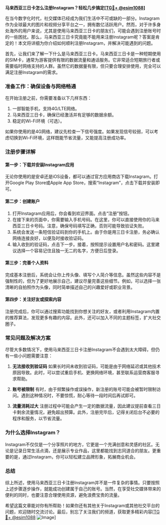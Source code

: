 **马来西亚三日卡怎么注册Instagram？轻松几步搞定[[TG💪+ @esim1088](https://t.me/s/esim1088)]**

在当今数字化时代，社交媒体已经成为我们生活中不可或缺的一部分。Instagram作为全球最大的图片和视频分享平台之一，拥有数亿活跃用户。然而，对于许多身处海外的用户来说，尤其是使用马来西亚三日卡的朋友们，可能会遇到注册账号时的一些困扰。那么，马来西亚三日卡究竟能不能用来注册Instagram呢？答案是肯定的！本文将详细为你介绍如何顺利注册Instagram，并解决可能遇到的问题。

首先，让我们来了解一下什么是马来西亚三日卡。马来西亚三日卡是一种短期使用的SIM卡，通常为游客提供有限的数据流量和通话服务。它非常适合短期旅行者或需要临时网络支持的人群。虽然它的数据量有限，但只要合理安排使用，完全可以满足注册Instagram的需求。

### **准备工作：确保设备与网络畅通**

在开始注册之前，你需要准备以下几样东西：
1. 一部智能手机，支持4G/LTE网络。
2. 马来西亚三日卡，确保已经激活并有足够的数据余额。
3. 稳定的Wi-Fi环境（可选）。

如果你使用的是4G网络，建议先检查一下信号强度。如果发现信号较弱，可以考虑切换到Wi-Fi环境，这样既能节省流量，又能提高注册成功率。

### **注册步骤详解**

#### **第一步：下载并安装Instagram应用**
无论你使用的是安卓还是iOS设备，都可以通过官方应用商店下载Instagram。打开Google Play Store或Apple App Store，搜索“Instagram”，点击下载并安装即可。

#### **第二步：创建账户**
1. 打开Instagram应用后，你会看到欢迎界面。点击“注册”按钮。
2. 在接下来的页面中，你需要输入手机号码。在这里，你可以直接使用你的马来西亚三日卡号码。注意，确保号码填写正确，否则可能导致验证失败。
3. 系统会发送一条短信验证码到你的手机上。由于你是用三日卡注册，务必确认网络连接良好，以便及时接收验证码。
4. 输入收到的验证码，点击下一步。接着，按照提示设置用户名和密码。这里建议选择一个容易记住且独一无二的名字，方便日后登录。

#### **第三步：完善个人资料**
完成基本注册后，系统会让你上传头像、填写个人简介等信息。虽然这些内容不是强制性的，但为了更好地展示自己，建议尽量完善这些细节。例如，可以选择一张清晰的自拍照作为头像，同时简单描述自己的兴趣爱好或职业背景。

#### **第四步：关注好友或探索内容**
注册完成后，你可以通过搜索功能找到你想关注的好友，或者利用Instagram内置的推荐算法，发现更多有趣的内容。此外，还可以加入不同的主题标签，扩大社交圈子。

### **常见问题及解决方案**

尽管大多数情况下，使用马来西亚三日卡注册Instagram不会遇到太大障碍，但仍有一些小问题需要注意：

1. **无法接收到验证码**
   如果长时间未收到验证码，可能是由于网络延迟或其他技术原因导致。此时，可以尝试重启手机、更换网络环境，甚至联系运营商客服寻求帮助。

2. **账号被限制**
   有时，由于频繁操作或误操作，新注册的账号可能会被暂时限制访问。遇到这种情况时，不要惊慌，耐心等待一段时间后再试即可。

3. **流量消耗过大**
   注册过程中可能会产生一定的数据流量，因此建议提前查看三日卡剩余流量情况，避免超出预算。此外，注册完毕后，记得关闭后台不必要的程序和服务，以节省流量。

### **为什么选择Instagram？**

Instagram不仅仅是一个分享照片的地方，它更是一个充满创意和灵感的社区。无论是记录日常生活点滴，还是展示专业作品，这里都能找到志同道合的朋友。更重要的是，通过Instagram，你可以轻松建立品牌形象，拓展商业机会。

### **总结**

综上所述，使用马来西亚三日卡注册Instagram并不是一件复杂的事情。只要按照上述步骤逐步操作，就能成功创建属于自己的账号。当然，在享受社交媒体带来的便利的同时，也要注意合理使用资源，避免浪费宝贵的流量。

希望这篇文章能对你有所帮助！如果你还有其他关于Instagram或其他社交平台的问题，欢迎随时交流讨论。最后，别忘了关注我们的频道，获取更多精彩内容[[TG💪+ @esim1088](https://t.me/s/esim1088) ![Image](https://i.postimg.cc/4NQfJmqS/Snipaste-2025-05-13-00-14-12.png)]